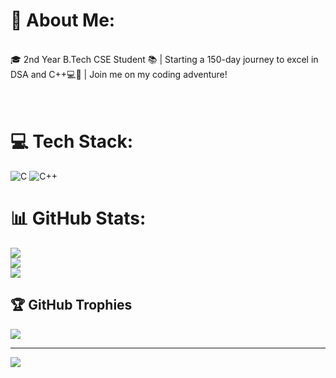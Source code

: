# 💫 About Me:
<br>🎓 2nd Year B.Tech CSE Student 📚 | Starting a 150-day journey to excel in DSA and C++💻🚀 | Join me on my coding adventure!<br><br><br>


# 💻 Tech Stack:
![C](https://img.shields.io/badge/c-%2300599C.svg?style=for-the-badge&logo=c&logoColor=white) ![C++](https://img.shields.io/badge/c++-%2300599C.svg?style=for-the-badge&logo=c%2B%2B&logoColor=white)
# 📊 GitHub Stats:
![](https://github-readme-stats.vercel.app/api?username=Aditya4769&theme=dark&hide_border=false&include_all_commits=false&count_private=false)<br/>
![](https://github-readme-streak-stats.herokuapp.com/?user=Aditya4769&theme=dark&hide_border=false)<br/>
![](https://github-readme-stats.vercel.app/api/top-langs/?username=Aditya4769&theme=dark&hide_border=false&include_all_commits=false&count_private=false&layout=compact)

## 🏆 GitHub Trophies
![](https://github-profile-trophy.vercel.app/?username=Aditya4769&theme=radical&no-frame=true&no-bg=false&margin-w=4)

---
[![](https://visitcount.itsvg.in/api?id=Aditya4769&icon=0&color=0)](https://visitcount.itsvg.in)

<!-- Proudly created with GPRM ( https://gprm.itsvg.in ) -->
